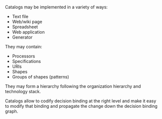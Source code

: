 Catalogs may be implemented in a variety of ways:

* Text file  
* Web/wiki page
* Spreadsheet
* Web application
* Generator

They may contain:

* Processors
* Specifications
* URIs
* Shapes
* Groups of shapes (patterns)

They may form a hierarchy following the organization hierarchy and technology stack.

Catalogs allow to codify decision binding at the right level and make it easy to modify that binding and propagate the change down the decision binding graph.


